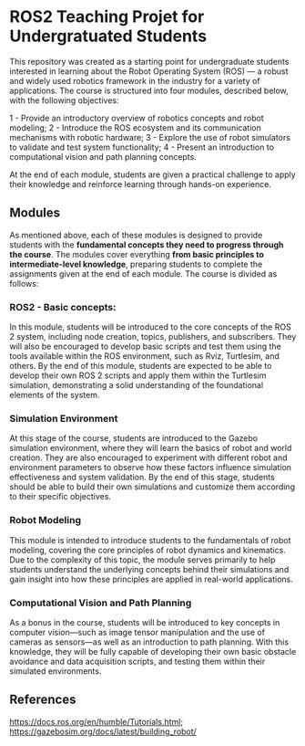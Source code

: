 # ROS2 Teaching Projet for Undergratuated Students
This repository was created as a starting point for undergraduate students interested in learning about the Robot Operating System (ROS) — a robust and widely used robotics framework in the industry for a variety of applications. The course is structured into four modules, described below, with the following objectives: 

1 - Provide an introductory overview of robotics concepts and robot modeling;
2 - Introduce the ROS ecosystem and its communication mechanisms with robotic hardware;
3 - Explore the use of robot simulators to validate and test system functionality;
4 - Present an introduction to computational vision and path planning concepts.

At the end of each module, students are given a practical challenge to apply their knowledge and reinforce learning through hands-on experience.

## Modules
As mentioned above, each of these modules is designed to provide students with the **fundamental concepts they need to progress through the course**. The modules cover everything **from basic principles to intermediate-level knowledge**, preparing students to complete the assignments given at the end of each module.
The course is divided as follows:

### ROS2 - Basic concepts:
In this module, students will be introduced to the core concepts of the ROS 2 system, including node creation, topics, publishers, and subscribers. They will also be encouraged to develop basic scripts and test them using the tools available within the ROS environment, such as Rviz, Turtlesim, and others.
By the end of this module, students are expected to be able to develop their own ROS 2 scripts and apply them within the Turtlesim simulation, demonstrating a solid understanding of the foundational elements of the system.

### Simulation Environment
At this stage of the course, students are introduced to the Gazebo simulation environment, where they will learn the basics of robot and world creation. They are also encouraged to experiment with different robot and environment parameters to observe how these factors influence simulation effectiveness and system validation.
By the end of this stage, students should be able to build their own simulations and customize them according to their specific objectives.

### Robot Modeling
This module is intended to introduce students to the fundamentals of robot modeling, covering the core principles of robot dynamics and kinematics.
Due to the complexity of this topic, the module serves primarily to help students understand the underlying concepts behind their simulations and gain insight into how these principles are applied in real-world applications.

### Computational Vision and Path Planning
As a bonus in the course, students will be introduced to key concepts in computer vision—such as image tensor manipulation and the use of cameras as sensors—as well as an introduction to path planning.
With this knowledge, they will be fully capable of developing their own basic obstacle avoidance and data acquisition scripts, and testing them within their simulated environments.

## References
https://docs.ros.org/en/humble/Tutorials.html;
https://gazebosim.org/docs/latest/building_robot/
